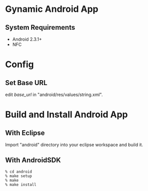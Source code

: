 Gynamic Android App
===================

System Requirements
-------------------

* Android 2.3.1+
* NFC

Config
======

Set Base URL
------------

edit *base_url* in "android/res/values/string.xml".


Build and Install Android App
=============================

With Eclipse
------------

Import "android" directory into your eclipse workspace and build it.


With AndroidSDK
----------------

    % cd android
    % make setup
    % make
    % make install

